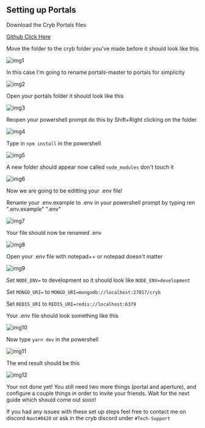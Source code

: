 Setting up Portals
-

Download the Cryb Portals files 

[Github Click Here](https://github.com/crybapp/portals)

Move the folder to the cryb folder you've made before it should look like this

![img1](https://i.imgur.com/69vEwiG.png)

In this case I'm going to rename portals-master to portals for simplicity 

![img2](https://i.imgur.com/fgMNlFo.png)

Open your portals folder it should look like this

![img3](https://i.imgur.com/F1rqz8R.png)

Reopen your powershell prompt do this by Shift+Right clicking on the folder

![img4](https://i.imgur.com/Hd98Y0U.png)

Type in `npm install` in the powershell

![img5](https://i.imgur.com/NiOfgB0.png)

A new folder should appear now called `node_modules` don't touch it

![img6](https://i.imgur.com/la5uL1g.png)

Now we are going to be editting your .env file!

Rename your .env.example to .env in your powershell prompt by typing ren ".env.example" ".env"

![img7](https://i.imgur.com/QAolmTO.png)

Your file should now be renamed .env

![img8](https://i.imgur.com/M1uLNEk.png)

Open your .env file with notepad++ or notepad doesn't matter

![img9](https://i.imgur.com/rky4WcG.png)

Set `NODE_ENV=` to development so it should look like `NODE_ENV=development`

Set `MONGO_URI=` to `MONGO_URI=mongodb://localhost:27017/cryb`

Set `REDIS_URI` to `REDIS_URI=redis://localhost:6379`

Your .env file should look something like this

![img10](https://i.imgur.com/2H5unDo.png)

Now type `yarn dev` in the powershell

![img11](https://i.imgur.com/AHl7U9Q.png)

The end result should be this

![img12](https://i.imgur.com/m8WKggm.png)

Your not done yet! You still need two more things (portal and aperture), and configure a couple things in order to invite your friends. Wait for the next guide which should come out soon!

If you had any issues with these set up steps feel free to contact me on discord `Noot#0420` or ask in the cryb discord under `#Tech-Support`

